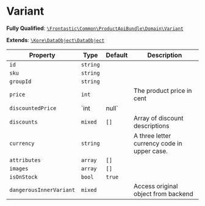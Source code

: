 #  Variant

**Fully Qualified**: [`\Frontastic\Common\ProductApiBundle\Domain\Variant`](../../../../src/php/ProductApiBundle/Domain/Variant.php)

**Extends**: [`\Kore\DataObject\DataObject`](https://github.com/kore/DataObject)

Property|Type|Default|Description
--------|----|-------|-----------
`id`|`string`||
`sku`|`string`||
`groupId`|`string`||
`price`|`int`||The product price in cent
`discountedPrice`|`int|null`||If a discount is applied to the product, this contains the reduced value.
`discounts`|`mixed`|`[]`|Array of discount descriptions
`currency`|`string`||A three letter currency code in upper case.
`attributes`|`array`|`[]`|
`images`|`array`|`[]`|
`isOnStock`|`bool`|`true`|
`dangerousInnerVariant`|`mixed`||Access original object from backend


